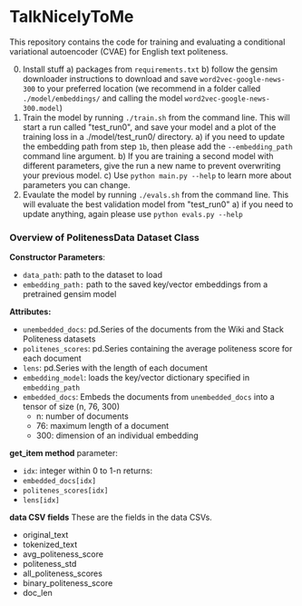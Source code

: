 # TalkNicelyToMe

This repository contains the code for training and evaluating a conditional variational autoencoder (CVAE) for English text politeness. 


0. Install stuff
    a)  packages from `requirements.txt`
    b)  follow the gensim downloader instructions to download and save `word2vec-google-news-300` to your preferred location (we recommend in a folder called `./model/embeddings/` and calling the model `word2vec-google-news-300.model`)
1. Train the model by running `./train.sh` from the command line. This will start a run called "test_run0", and save your model and a plot of the training loss in a ./model/test_run0/ directory. 
    a) if you need to update the embedding path from step `1b`, then please add the `--embedding_path` command line argument.
    b) If you are training a second model with different parameters, give the run a new name to prevent overwriting your previous model. 
    c) Use `python main.py --help` to learn more about parameters you can change.
2. Evaulate the model by running `./evals.sh` from the command line. This will evaluate the best validation model from "test_run0"
    a) if you need to update anything, again please use `python evals.py --help`


### Overview of PolitenessData Dataset Class
**Constructor Parameters**:
- `data_path`: path to the dataset to load
- `embedding_path:` path to the saved key/vector embeddings from a pretrained gensim model

**Attributes:**
- `unembedded_docs`: pd.Series of the documents from the Wiki and Stack Politeness datasets 
- `politenes_scores`: pd.Series containing the average politeness score for each document
- `lens`: pd.Series with the length of each document
- `embedding_model`: loads the key/vector dictionary specified in `embedding_path`
- `embedded_docs`: Embeds the documents from `unembedded_docs` into a tensor of size (n, 76, 300)
    - n: number of documents
    - 76: maximum length of a document
    - 300: dimension of an individual embedding

**__get_item__ method**
parameter: 
- `idx`: integer within 0 to 1-n
returns: 
- `embedded_docs[idx]`
- `politenes_scores[idx]`
- `lens[idx]`

**data CSV fields**
These are the fields in the data CSVs.
- original_text
- tokenized_text
- avg_politeness_score
- politeness_std
- all_politeness_scores
- binary_politeness_score
- doc_len


